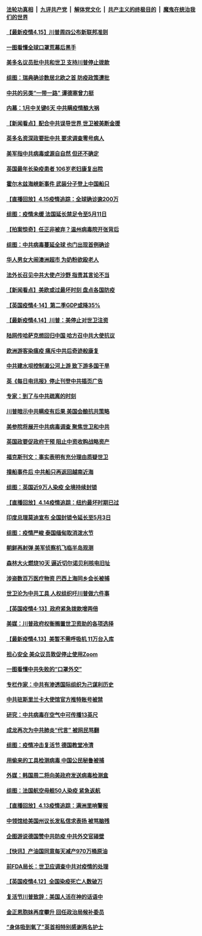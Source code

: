 

####  [法轮功真相](../../../../basic/blob/master/README.md?t=04160801) &nbsp;|&nbsp; [九评共产党](../../../../9ping.md/blob/master/README.md?t=04160801) &nbsp;|&nbsp; [解体党文化](../../../../jtdwh.md/blob/master/README.md?t=04160801)  &nbsp;|&nbsp; [共产主义的终极目的](../../../../gczydzjmd.md/blob/master/README.md?t=04160801) &nbsp;|&nbsp; [魔鬼在统治我们的世界](../../../../mgztzwmdsj.md/blob/master/README.md?t=04160801) 

#### [【最新疫情4.15】川普周四公布新联邦准则](../pages/nsc418/n12031072.md?t=04160801) 

#### [一图看懂全球口罩荒幕后黑手](../pages/nsc418/n12034498.md?t=04160801) 

#### [美多名议员批中共和世卫 支持川普停止拨款](../pages/nsc418/n12034194.md?t=04160801) 

#### [组图：瑞典确诊数居北欧之首 防疫政策遭批](../pages/nsc418/n12027102.md?t=04160801) 

#### [中共的另类“一带一路” 谭德塞曾力挺](../pages/nsc418/n12033655.md?t=04160801) 

#### [内幕：1月中关键6天 中共瞒疫情酿大祸](../pages/nsc418/n12033859.md?t=04160801) 

#### [【新闻看点】配合中共误导世界 世卫被美断金援](../pages/nsc418/n12033829.md?t=04160801) 

#### [英多名资深政要批中共 要求调查零号病人](../pages/nsc418/n12033430.md?t=04160801) 

#### [美军指中共病毒或源自自然 但还不确定](../pages/nsc418/n12033338.md?t=04160801) 

#### [英国最年长染疫患者 106岁老妇康复出院](../pages/nsc418/n12033318.md?t=04160801) 

#### [霍尔木兹海峡新事件 武装分子登上中国船只](../pages/nsc418/n12033023.md?t=04160801) 

#### [【直播回放】4.15疫情追踪：全球确诊逾200万](../pages/nsc418/n12032899.md?t=04160801) 

#### [组图：疫情未缓 法国延长禁足令至5月11日](../pages/nsc418/n12032121.md?t=04160801) 

#### [【拍案惊奇】任正非被弃？温州病毒院开张背后](../pages/nsc418/n12031404.md?t=04160801) 

#### [组图：中共病毒蔓延全球 也门出现首例确诊](../pages/nsc418/n12030462.md?t=04160801) 

#### [华人男女大闹澳洲超市 为奶粉欲殴老人](../pages/nsc418/n12031706.md?t=04160801) 

#### [法外长召见中共大使卢沙野 指责其言论不当](../pages/nsc418/n12031303.md?t=04160801) 

#### [【新闻看点】美欧或过最坏时刻 盘点各国防疫](../pages/nsc418/n12030818.md?t=04160801) 

#### [【英国疫情4·14】第二季GDP或降35%](../pages/nsc418/n12030978.md?t=04160801) 

#### [【最新疫情4.14】川普：美停止对世卫注资](../pages/nsc418/n12027947.md?t=04160801) 

#### [陆网传哈萨克想回归中国 哈方召中共大使抗议](../pages/nsc418/n12031126.md?t=04160801) 

#### [欧洲游客染瘟疫 痛斥中共后奇迹般康复](../pages/nsc418/n12030636.md?t=04160801) 

#### [中共建水坝控制湄公河上游 致下游多国干旱](../pages/nsc418/n12030720.md?t=04160801) 

#### [英《每日电讯报》停止刊登中共插页广告](../pages/nsc418/n12030864.md?t=04160801) 

#### [专家：到了与中共疏离的时刻](../pages/nsc418/n12030667.md?t=04160801) 

#### [川普暗示中共瞒疫有后果 美国会酿抗共策略](../pages/nsc418/n12029990.md?t=04160801) 

#### [美参院将展开中共病毒调查 聚焦世卫和中共](../pages/nsc418/n12030184.md?t=04160801) 

#### [英国政要促政府干预 阻止中资收购战略资产](../pages/nsc418/n12030334.md?t=04160801) 

#### [福克斯刊文：事实表明有充分理由质疑世卫](../pages/nsc418/n12030392.md?t=04160801) 

#### [撞船事件后 中共船只再返回越南近海](../pages/nsc418/n12030336.md?t=04160801) 

#### [组图：英国近9万人染疫 全境持续封锁](../pages/nsc418/n12029991.md?t=04160801) 

#### [【直播回放】4.14疫情追踪：纽约最坏时期已过](../pages/nsc418/n12030034.md?t=04160801) 

#### [印度总理莫迪宣布 全国封锁令延长至5月3日](../pages/nsc418/n12029887.md?t=04160801) 

#### [组图：疫情严峻 泰国缅甸取消泼水节](../pages/nsc418/n12029181.md?t=04160801) 

#### [朝鲜再射弹 美军侦察机飞临半岛观测](../pages/nsc418/n12029538.md?t=04160801) 

#### [森林大火燃烧10天 逼近切尔诺贝利核电旧址](../pages/nsc418/n12029411.md?t=04160801) 

#### [涉盗数百万医疗物资 巴西上海同乡会长被捕](../pages/nsc418/n12028867.md?t=04160801) 

#### [世卫沦为中共工具 人权组织吁川普做六件事](../pages/nsc418/n12028407.md?t=04160801) 

#### [【英国疫情4·13】政府紧急拨款增两倍](../pages/nsc418/n12028084.md?t=04160801) 

#### [美媒：川普政府权衡搁置世卫资助的各项选择](../pages/nsc418/n12028055.md?t=04160801) 

#### [【最新疫情4.13】美暂不需呼吸机 11万台入库](../pages/nsc418/n12024712.md?t=04160801) 

#### [担心安全 美众议员敦促停止使用Zoom](../pages/nsc418/n12028062.md?t=04160801) 

#### [一图看懂中共失败的“口罩外交”](../pages/nsc418/n12026088.md?t=04160801) 

#### [专栏作家：中共有渗透国际组织为己谋利历史](../pages/nsc418/n12025937.md?t=04160801) 

#### [中共驻斯里兰卡大使馆官方推特账号被禁](../pages/nsc418/n12027418.md?t=04160801) 

#### [研究：中共病毒在空气中可传播13英尺](../pages/nsc418/n12026960.md?t=04160801) 

#### [成龙再次为中共肺炎“代言” 被网民骂翻](../pages/nsc418/n12027356.md?t=04160801) 

#### [组图：疫情冲击复活节 德国教堂冷清](../pages/nsc418/n12026390.md?t=04160801) 

#### [用偷来的工具检测病毒 中国公民秘鲁被捕](../pages/nsc418/n12027194.md?t=04160801) 

#### [外媒：韩国周二将向美政府发送病毒检测盒](../pages/nsc418/n12027049.md?t=04160801) 

#### [组图：法国航空母舰50人染疫 紧急返航](../pages/nsc418/n12026871.md?t=04160801) 

#### [【直播回放】4.13疫情追踪：满洲里响警报](../pages/nsc418/n12026894.md?t=04160801) 

#### [中领馆给美国州议长发私信求表扬 被骂脑残](../pages/nsc418/n12026823.md?t=04160801) 

#### [企图游说德国赞中共防疫 中共外交官碰壁](../pages/nsc418/n12025608.md?t=04160801) 

#### [【快讯】产油国同意每天减产970万桶原油](../pages/nsc418/n12025209.md?t=04160801) 

#### [前FDA局长：世卫应调查中共对疫情的处理](../pages/nsc418/n12025386.md?t=04160801) 

#### [【英国疫情4.12】全国染疫死亡人数破万](../pages/nsc418/n12025150.md?t=04160801) 

#### [复活节川普致辞：美国人活在神的话语中](../pages/nsc418/n12025100.md?t=04160801) 

#### [金正恩胞妹再度攀升 回任政治局候补委员](../pages/nsc418/n12024905.md?t=04160801) 

#### [“身体吸到氧了”英首相特别感谢两名护士](../pages/nsc418/n12025111.md?t=04160801) 


